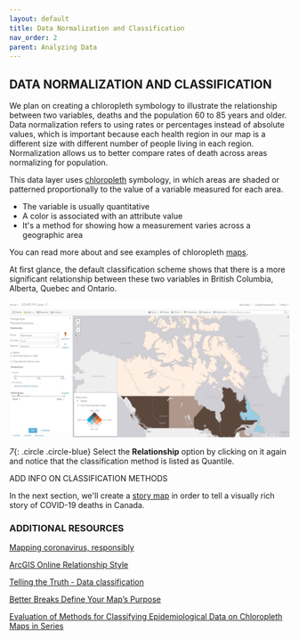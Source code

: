 ```yaml
---
layout: default
title: Data Normalization and Classification
nav_order: 2
parent: Analyzing Data
---
```


## DATA NORMALIZATION AND CLASSIFICATION

We plan on creating a chloropleth symbology to illustrate the relationship between two variables, deaths and the population 60 to 85 years and older. Data normalization refers to using rates or percentages instead of absolute values, which is important because each health region in our map is a different size with different number of people living in each region. Normalization allows us to better compare rates of death across areas normalizing for population. 

This data layer uses [chloropleth](http://wiki.gis.com/wiki/index.php/Choropleth_map) symbology, in which areas are shaded or patterned proportionally to the value of a variable measured for each area.

- The variable is usually quantitative
- A color is associated with an attribute value
- It's a method for showing how a measurement varies across a geographic area

You can read more about and see examples of chloropleth [maps](https://arcg.is/15Xffe).

At first glance, the default classification scheme shows that there is a more significant relationship between these two variables in British Columbia, Alberta, Quebec and Ontario.

![quantile](https://raw.githubusercontent.com/ubc-library-rc/intro-AGOL/master/content/images/quantile.jpg)

*7*{: .circle .circle-blue} Select the **Relationship** option by clicking on it again and notice that the classification method is listed as Quantile.

ADD INFO ON CLASSIFICATION METHODS 

In the next section, we'll create a [story map](https://storymaps.arcgis.com/stories) in order to tell a visually rich story of COVID-19 deaths in Canada.

### ADDITIONAL RESOURCES

[Mapping coronavirus, responsibly](https://www.esri.com/arcgis-blog/products/product/mapping/mapping-coronavirus-responsibly/)

[ArcGIS Online Relationship Style](https://enterprise.arcgis.com/en/portal/latest/use/style-numbers.htm#ESRI_SECTION1_C7FAB061D60344CAB6AC9A190DAED1D2)

[Telling the Truth - Data classification](http://uxblog.idvsolutions.com/2011/10/telling-truth.html)

[Better Breaks Define Your Map’s Purpose](https://www.esri.com/arcgis-blog/products/arcgis-online/mapping/better-breaks-define-your-maps-purpose/)

[Evaluation of Methods for Classifying Epidemiological Data on Chloropleth Maps in Series](http://php.scripts.psu.edu/users/c/a/cab38/Pub_scans/Brewer-Pickle_2002_Epi-Choropleth-Classing_Annals.pdf)















